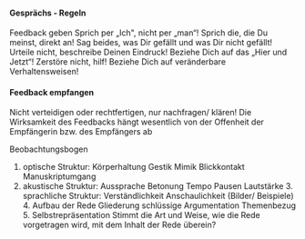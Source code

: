 #### Gesprächs - Regeln 
Feedback geben Sprich per „Ich", nicht per „man“! Sprich die, die Du meinst, direkt an! 
Sag beides, was Dir gefällt und was Dir nicht gefällt! 
Urteile nicht, beschreibe Deinen Eindruck! Beziehe Dich auf das „Hier und Jetzt“! 
Zerstöre nicht, hilf! 
Beziehe Dich auf veränderbare Verhaltensweisen! 

#### Feedback empfangen 
Nicht verteidigen oder rechtfertigen, nur nachfragen/ klären! 
Die Wirksamkeit des Feedbacks hängt wesentlich von der Offenheit der Empfängerin bzw. des Empfängers ab

Beobachtungsbogen 
1. optische Struktur: Körperhaltung Gestik Mimik Blickkontakt Manuskriptumgang 
2. akustische Struktur: Aussprache Betonung Tempo Pausen Lautstärke 3. sprachliche Struktur: Verständlichkeit Anschaulichkeit (Bilder/ Beispiele) 4. Aufbau der Rede Gliederung schlüssige Argumentation Themenbezug 5. Selbstrepräsentation Stimmt die Art und Weise, wie die Rede vorgetragen wird, mit dem Inhalt der Rede überein? 

